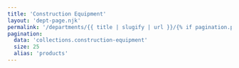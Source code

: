 ```yaml
---
title: 'Construction Equipment'
layout: 'dept-page.njk'
permalink: '/departments/{{ title | slugify | url }}/{% if pagination.pageNumber > 0 %}{{pagination.pageNumber | plus: 1 }}/{% endif %}'
pagination:
  data: 'collections.construction-equipment'
  size: 25
  alias: 'products'
---
```

